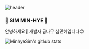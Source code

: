 ![header](https://capsule-render.vercel.app/api?type=rounded&color=D5E6C4&height=300&section=header&text=Welcome!&fontColor=fffce8&fontSize=90)
### 🌱 SIM MIN-HYE 🌱

안녕하세요🙌 개발자 꿈나무 심민혜입니다😊


![MinhyeSim's github stats](https://github-readme-stats.vercel.app/api?username=MinhyeSim?theme=vue&show_icons=true)

